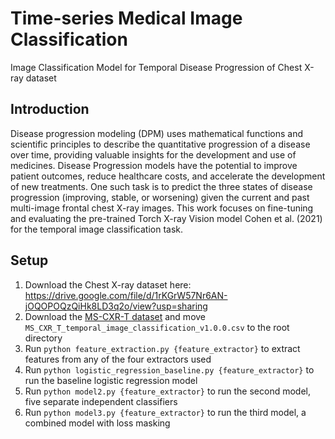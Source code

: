 # Time-series Medical Image Classification
Image Classification Model for Temporal Disease Progression of Chest X-ray dataset


## Introduction
Disease progression modeling (DPM) uses mathematical functions and scientific principles to describe the quantitative progression of a disease over time, providing valuable insights for the development and use of medicines. Disease Progression models have the potential to improve patient outcomes, reduce healthcare costs, and accelerate the development of new treatments. One such task is to predict the three states of disease progression (improving, stable, or worsening) given the current and past multi-image frontal chest X-ray images. This work focuses on fine-tuning and evaluating the pre-trained Torch X-ray Vision model Cohen et al. (2021) for the temporal image classification task.

## Setup
1. Download the Chest X-ray dataset here: https://drive.google.com/file/d/1rKGrW57Nr6AN-jOQOPOQzQiHk8LD3q2o/view?usp=sharing
2. Download the [MS-CXR-T dataset](https://physionet.org/content/ms-cxr-t/1.0.0/) and move `MS_CXR_T_temporal_image_classification_v1.0.0.csv` to the root directory
3. Run `python feature_extraction.py {feature_extractor}` to extract features from any of the four extractors used
4. Run `python logistic_regression_baseline.py {feature_extractor}` to run the baseline logistic regression model
5. Run `python model2.py {feature_extractor}` to run the second model, five separate independent classifiers
6. Run `python model3.py {feature_extractor}` to run the third model, a combined model with loss masking
